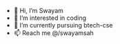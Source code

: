- 👋 Hi, I’m Swayam
- 👀 I’m interested in coding
- 🌱 I’m currently pursuing btech-cse
- 📫 Reach me @/swayamsah

<!---
swayamps/swayamps is a ✨ special ✨ repository because its `README.md` (this file) appears on your GitHub profile.
You can click the Preview link to take a look at your changes.
--->
